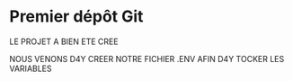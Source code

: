 # Premier dépôt Git 

LE PROJET A BIEN ETE CREE 

NOUS VENONS D4Y CREER NOTRE FICHIER .ENV AFIN D4Y TOCKER LES VARIABLES 